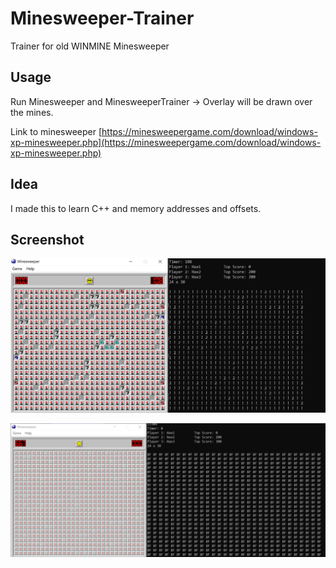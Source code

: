 # Minesweeper-Trainer
Trainer for old WINMINE Minesweeper

## Usage
Run Minesweeper and MinesweeperTrainer -> Overlay will be drawn over the mines.

Link to minesweeper
[https://minesweepergame.com/download/windows-xp-minesweeper.php](https://minesweepergame.com/download/windows-xp-minesweeper.php)

## Idea
I made this to learn C++ and memory addresses and offsets.

## Screenshot
![](MinesweeperTrainer1.png)

![](MinesweeperTrainer2.png)

